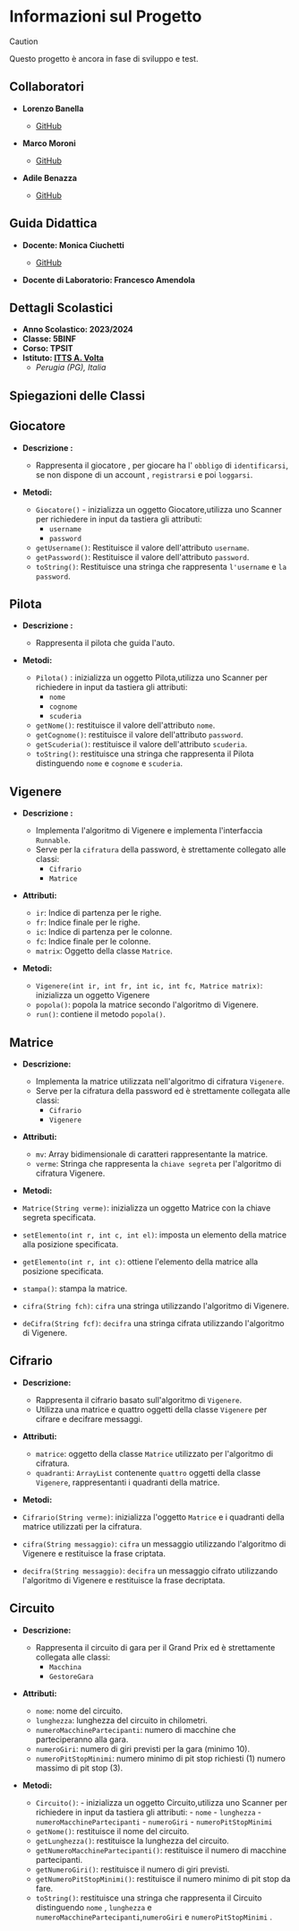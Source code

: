 
# Informazioni sul Progetto
> [!CAUTION] 
> 
> Questo progetto è ancora in fase di sviluppo e test. 

## Collaboratori
- **Lorenzo Banella**
  - [GitHub](https://github.com/lbanella)

- **Marco Moroni**
  - [GitHub](https://github.com/MarcoMoro16)

- **Adile Benazza**
  - [GitHub](https://github.com/Eidol469)

## Guida Didattica
- **Docente: Monica Ciuchetti**
  - [GitHub](https://github.com/mciuchetti)

- **Docente di Laboratorio: Francesco Amendola**

## Dettagli Scolastici
- **Anno Scolastico: 2023/2024**
- **Classe: 5BINF**
- **Corso: TPSIT**
- **Istituto: [ITTS A. Volta](https://www.avoltapg.edu.it/)**
  - *Perugia (PG), Italia*


## Spiegazioni delle Classi

## Giocatore

- **Descrizione :**
  - Rappresenta il giocatore , per giocare ha l' `obbligo`  di `identificarsi`,  se non dispone di un account , `registrarsi` e poi `loggarsi`.

- **Metodi:**
    - `Giocatore()`  - inizializza un oggetto Giocatore,utilizza uno Scanner per richiedere in input da tastiera gli attributi:
        - `username`
        - `password`
  - `getUsername()`: Restituisce il valore dell'attributo `username`.
  - `getPassword()`: Restituisce il valore dell'attributo `password`.
  - `toString()`: Restituisce una stringa che rappresenta `l'username` e `la password`.

## Pilota

- **Descrizione :**
  - Rappresenta il pilota che guida l'auto.


- **Metodi:**
    - `Pilota()`  : inizializza un oggetto Pilota,utilizza uno Scanner per richiedere in input da tastiera gli attributi:
        - `nome`
        - `cognome`
        - `scuderia`
  - `getNome()`: restituisce il valore dell'attributo `nome`.
  - `getCognome()`: restituisce il valore dell'attributo `password`.
  -  `getScuderia()`: restituisce il valore dell'attributo `scuderia`.
  - `toString()`: restituisce una stringa che rappresenta il Pilota distinguendo `nome` e `cognome` e `scuderia`.
 ## Vigenere

- **Descrizione :**
  - Implementa l'algoritmo di Vigenere e implementa l'interfaccia `Runnable`.
  - Serve per la `cifratura` della password, è strettamente collegato alle classi:
    - `Cifrario` 
    -  `Matrice` 

- **Attributi:**
  - `ir`: Indice di partenza per le righe.
  - `fr`: Indice finale per le righe.
  - `ic`: Indice di partenza per le colonne.
  - `fc`: Indice finale per le colonne.
  - `matrix`: Oggetto della classe `Matrice`.



- **Metodi:**
    - `Vigenere(int ir, int fr, int ic, int fc, Matrice matrix)`: inizializza un oggetto Vigenere 
  - `popola()`: popola la matrice secondo l'algoritmo di Vigenere.
  -  `run()`: contiene il metodo `popola()`.
 ## Matrice

- **Descrizione:**
  - Implementa la matrice utilizzata nell'algoritmo di cifratura `Vigenere`.
  - Serve per la cifratura della password ed è strettamente collegata alle classi:
    - `Cifrario`
    - `Vigenere`

- **Attributi:**
  - `mv`: Array bidimensionale di caratteri rappresentante la matrice.
  - `verme`: Stringa che rappresenta la `chiave segreta` per l'algoritmo di cifratura Vigenere.


 

- **Metodi:**
 - `Matrice(String verme)`: inizializza un oggetto Matrice con la chiave segreta specificata.
  - `setElemento(int r, int c, int el)`: imposta un elemento della matrice alla posizione specificata.
  - `getElemento(int r, int c)`: ottiene l'elemento della matrice alla posizione specificata.
  - `stampa()`: stampa la matrice.
  - `cifra(String fch)`: `cifra` una stringa utilizzando l'algoritmo di Vigenere.
  - `deCifra(String fcf)`: `decifra` una stringa cifrata utilizzando l'algoritmo di Vigenere.

 ## Cifrario

- **Descrizione:**
  - Rappresenta il cifrario basato sull'algoritmo di `Vigenere`.
  - Utilizza una matrice e quattro oggetti della classe `Vigenere` per cifrare e decifrare messaggi.
  
- **Attributi:**
  - `matrice`: oggetto della classe `Matrice` utilizzato per l'algoritmo di cifratura.
  - `quadranti`: `ArrayList` contenente `quattro` oggetti della classe `Vigenere`, rappresentanti i quadranti della matrice.


 

- **Metodi:**
 - `Cifrario(String verme)`: inizializza l'oggetto `Matrice` e i quadranti della matrice utilizzati per la cifratura.
  - `cifra(String messaggio)`: `cifra` un messaggio utilizzando l'algoritmo di Vigenere e restituisce la frase criptata.
  - `decifra(String messaggio)`: `decifra` un messaggio cifrato utilizzando l'algoritmo di Vigenere e restituisce la frase decriptata.



## Circuito

- **Descrizione:**
  - Rappresenta il circuito di gara per il Grand Prix  ed è strettamente collegata alle classi:
    - `Macchina`
    - `GestoreGara`


- **Attributi:**
  - `nome`: nome del circuito.
  - `lunghezza`: lunghezza del circuito in chilometri.
  - `numeroMacchinePartecipanti`: numero di macchine che parteciperanno alla gara.
  - `numeroGiri`: numero di giri previsti per la gara (minimo 10).
  - `numeroPitStopMinimi`: numero minimo di pit stop richiesti (1) numero massimo di pit stop (3).



- **Metodi:**
  - `Circuito()`: - inizializza un oggetto Circuito,utilizza uno Scanner per richiedere in input da tastiera gli attributi:
        - `nome`
        - `lunghezza`
        - `numeroMacchinePartecipanti`
        - `numeroGiri`
        - `numeroPitStopMinimi`
  - `getNome()`: restituisce il nome del circuito.
  - `getLunghezza()`: restituisce la lunghezza del circuito.
  - `getNumeroMacchinePartecipanti()`: restituisce il numero di macchine partecipanti.
  - `getNumeroGiri()`: restituisce il numero di giri previsti.
  - `getNumeroPitStopMinimi()`: restituisce il numero minimo di pit stop da fare.
   - `toString()`: restituisce una stringa che rappresenta il Circuito distinguendo `nome` , `lunghezza` e `numeroMacchinePartecipanti`,`numeroGiri` e `numeroPitStopMinimi` .


